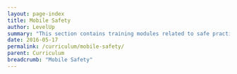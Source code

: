```yaml
---
layout: page-index
title: Mobile Safety
author: LevelUp
summary: "This section contains training modules related to safe practices for mobile devices, in particular mobile phones. Topics addressed include how mobile network structures transmit data, how mobile phone technology functions, and strategies for safer communication using mobile devices."
date: 2016-05-17
permalink: /curriculum/mobile-safety/
parent: Curriculum
breadcrumb: "Mobile Safety"
---
```

